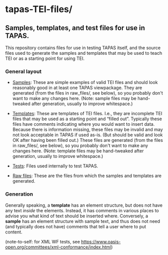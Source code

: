 # tapas-TEI-files/
## Samples, templates, and test files for use in TAPAS.

This repository contains files for use in testing TAPAS itself, and
the source files used to generate the samples and templates that may
be used to teach TEI or as a starting point for using TEI.

### General layout

* [Samples](./sample_files/): These are simple examples of valid TEI
  files and should look reasonably good in at least one TAPAS
  viewpackage. They are generated (from the files in raw_files/, see
  below), so you probably don't want to make any changes here. (Note:
  sample files may be hand-tweaked after generation, usually to
  improve whitespace.)

* [Templates](./template_files/): These are templates of TEI
  files. I.e., they are incomplete TEI files that may be used as a
  starting point and “filled out”. Typically these files have comments
  indicating where you would want to insert data. Because there is
  information missing, these files may be invalid and may not look
  acceptable in TAPAS if used as-is. (But should be valid and look OK
  after having been filled out.) These files are generated (from the
  files in raw_files/, see below), so you probably don't want to make
  any changes here. (Note: template files may be hand-tweaked after
  generation, usually to improve whitespace.)

* [Tests](./test_suite/): Files used internally to test TAPAS.

* [Raw files](./raw_files/): These are the files from which the
  samples and templates are generated. 

### Generation

Generally speaking, a **template** has an element structure, but does
not have any text _inside_ the elements. Instead, it has comments in
various places to advise you what kind of text should be inserted
where. Conversely, a **sample** has an element structure with sample
text, and thus does not need (and typically does not have) comments
that tell a user where to put content.


(note-to-self: for XML WF tests, see
https://www.oasis-open.org/committees/xml-conformance/index.html)

